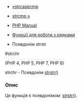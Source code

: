 - [«strcasecmp](function.strcasecmp.md)
- [strcmp »](function.strcmp.md)

- [PHP Manual](index.md)
- [Функції для роботи з рядками](ref.strings.md)
- Псевдонім strstr

#strchr

(PHP 4, PHP 5, PHP 7, PHP 8)

strchr - Псевдонім [strstr()](function.strstr.md)

### Опис

Ця функція є псевдонімом: [strstr()](function.strstr.md).
